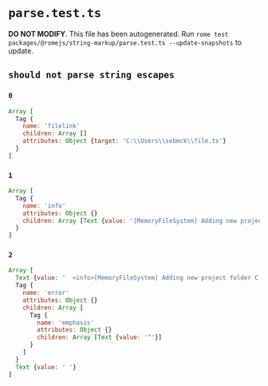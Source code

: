 # `parse.test.ts`

**DO NOT MODIFY**. This file has been autogenerated. Run `rome test packages/@romejs/string-markup/parse.test.ts --update-snapshots` to update.

## `should not parse string escapes`

### `0`

```javascript
Array [
  Tag {
    name: 'filelink'
    children: Array []
    attributes: Object {target: 'C:\\Users\\sebmck\\file.ts'}
  }
]
```

### `1`

```javascript
Array [
  Tag {
    name: 'info'
    attributes: Object {}
    children: Array [Text {value: '[MemoryFileSystem] Adding new project folder C:\\Users\\sebmck\\rome'}]
  }
]
```

### `2`

```javascript
Array [
  Text {value: '  <info>[MemoryFileSystem] Adding new project folder C:\\Users\\Sebastian\\rome\\</info>\n        '}
  Tag {
    name: 'error'
    attributes: Object {}
    children: Array [
      Tag {
        name: 'emphasis'
        attributes: Object {}
        children: Array [Text {value: '^'}]
      }
    ]
  }
  Text {value: ' '}
]
```

